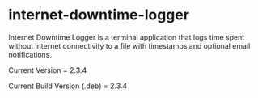 # internet-downtime-logger
Internet Downtime Logger is a terminal application that logs time spent without internet connectivity to a file with timestamps and optional email notifications.

Current Version = 2.3.4

Current Build Version (.deb) = 2.3.4
